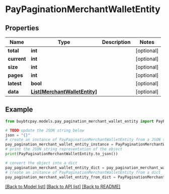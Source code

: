 # PayPaginationMerchantWalletEntity


## Properties

Name | Type | Description | Notes
------------ | ------------- | ------------- | -------------
**total** | **int** |  | [optional] 
**current** | **int** |  | [optional] 
**size** | **int** |  | [optional] 
**pages** | **int** |  | [optional] 
**latest** | **bool** |  | [optional] 
**data** | [**List[MerchantWalletEntity]**](MerchantWalletEntity.md) |  | [optional] 

## Example

```python
from buybtcpay.models.pay_pagination_merchant_wallet_entity import PayPaginationMerchantWalletEntity

# TODO update the JSON string below
json = "{}"
# create an instance of PayPaginationMerchantWalletEntity from a JSON string
pay_pagination_merchant_wallet_entity_instance = PayPaginationMerchantWalletEntity.from_json(json)
# print the JSON string representation of the object
print(PayPaginationMerchantWalletEntity.to_json())

# convert the object into a dict
pay_pagination_merchant_wallet_entity_dict = pay_pagination_merchant_wallet_entity_instance.to_dict()
# create an instance of PayPaginationMerchantWalletEntity from a dict
pay_pagination_merchant_wallet_entity_from_dict = PayPaginationMerchantWalletEntity.from_dict(pay_pagination_merchant_wallet_entity_dict)
```
[[Back to Model list]](../README.md#documentation-for-models) [[Back to API list]](../README.md#documentation-for-api-endpoints) [[Back to README]](../README.md)


